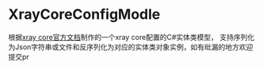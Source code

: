 # XrayCoreConfigModle
根据<a href="https://github.com/XTLS/Xray-docs-next/tree/main/docs/config">xray core官方文档</a>制作的一个xray core配置的C#实体类模型，
支持序列化为Json字符串或文件和反序列化为对应的实体类对象实例，如有纰漏的地方欢迎提交pr
